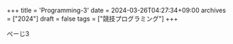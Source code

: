 +++
title = 'Programming-3'
date = 2024-03-26T04:27:34+09:00
archives = ["2024"]
draft = false
tags = ["競技プログラミング"]
+++

ぺーじ3
